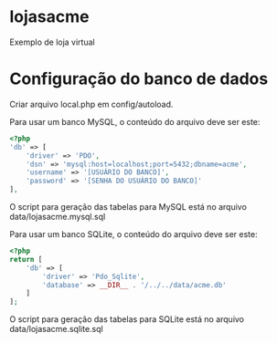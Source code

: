 # lojasacme
Exemplo de loja virtual

# Configuração do banco de dados

Criar arquivo local.php em config/autoload. 

Para usar um banco MySQL, o conteúdo do arquivo deve ser este:

```php
<?php
'db' => [
    'driver' => 'PDO',
    'dsn' => 'mysql:host=localhost;port=5432;dbname=acme',
    'username' => '[USUÁRIO DO BANCO]',
    'password' => '[SENHA DO USUÁRIO DO BANCO]'
],
```

O script para geração das tabelas para MySQL está no arquivo data/lojasacme.mysql.sql

Para usar um banco SQLite, o conteúdo do arquivo deve ser este:

```php
<?php
return [
    'db' => [
        'driver' => 'Pdo_Sqlite',
        'database' => __DIR__ . '/../../data/acme.db'
    ]
];
```

O script para geração das tabelas para SQLite está no arquivo data/lojasacme.sqlite.sql

